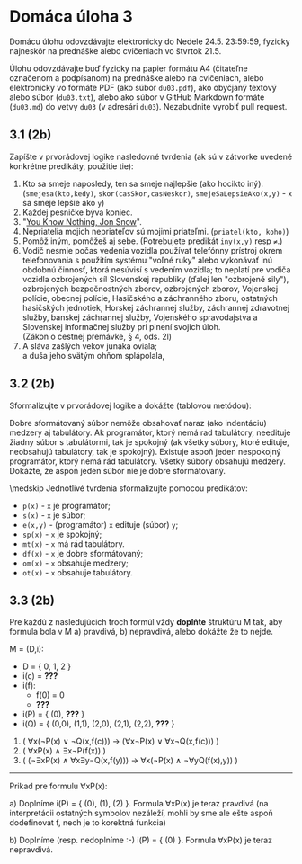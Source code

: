 Domáca úloha 3
==============

Domácu úlohu odovzdávajte elektronicky do Nedele 24.5. 23:59:59, fyzicky
najneskôr na prednáške alebo cvičeniach vo štvrtok 21.5.

Úlohu odovzdávajte buď fyzicky na papier formátu A4 (čitateľne označenom a
podpísanom) na prednáške alebo na cvičeniach, alebo elektronicky vo formáte PDF
(ako súbor `du03.pdf`), ako obyčjaný textový alebo súbor (`du03.txt`), alebo
ako súbor v GitHub Markdown formáte (`du03.md`) do vetvy `du03` (v adresári
`du03`). Nezabudnite vyrobiť pull request.

## 3.1 (2b)

Zapíšte v prvorádovej logike nasledovné tvrdenia (ak sú v zátvorke uvedené konkrétne
predikáty, použitie tie):


1.  Kto sa smeje naposledy, ten sa smeje najlepšie (ako hocikto iný).
    (`smejesa(kto,kedy)`, `skor(casSkor,casNeskor)`,
     `smejeSaLepsieAko(x,y)` - `x` sa smeje lepšie ako `y`)
1.  Každej pesničke býva koniec.
1. "[You Know Nothing, Jon Snow](http://knowyourmeme.com/memes/you-know-nothing-jon-snow)".
1.  Nepriatelia mojich nepriateľov sú mojimi priateľmi.
    (`priatel(kto, koho)`)
1.  Pomôž iným, pomôžeš aj sebe. (Potrebujete predikát `iny(x,y)` resp `≠`.)
1.  Vodič nesmie počas vedenia vozidla používať telefónny prístroj okrem
    telefonovania s použitím systému "voľné ruky" alebo vykonávať inú obdobnú
    činnosť, ktorá nesúvisí s vedením vozidla; to neplatí pre vodiča vozidla
    ozbrojených síl Slovenskej republiky (ďalej len "ozbrojené sily"),
    ozbrojených bezpečnostných zborov, ozbrojených zborov, Vojenskej polície,
    obecnej polície, Hasičského a záchranného zboru, ostatných hasičských
    jednotiek, Horskej záchrannej služby, záchrannej zdravotnej služby, banskej
    záchrannej služby, Vojenského spravodajstva a Slovenskej informačnej služby
    pri plnení svojich úloh.  
    (Zákon o cestnej premávke, § 4, ods. 2l)
1.  A sláva zašlých vekov junáka oviala;  
    a duša jeho svätým ohňom splápolala,

## 3.2 (2b)
Sformalizujte v prvorádovej logike a dokážte (tablovou metódou):

Dobre sformátovaný súbor nemôže obsahovať naraz (ako indentáciu) medzery
aj tabulátory.
Ak programátor, ktorý nemá rad tabulátory, needituje žiadny súbor s
tabulátormi, tak je spokojný (ak všetky súbory, ktoré edituje, neobsahujú
tabulátory, tak je spokojný).
Existuje aspoň jeden nespokojný programátor, ktorý nemá rád
tabulátory.
Všetky súbory obsahujú medzery.
Dokážte, že aspoň jeden súbor nie je dobre sformátovaný.

\medskip
Jednotlivé tvrdenia sformalizujte pomocou predikátov:
- `p(x)` - `x` je programátor;
- `s(x)` - `x` je súbor;
- `e(x,y)` - (programátor) `x` edituje (súbor) `y`;
- `sp(x)` - `x` je spokojný;
- `mt(x)` - `x` má rád tabulátory.
- `df(x)` - `x` je dobre sformátovaný;
- `om(x)` - `x` obsahuje medzery;
- `ot(x)` - `x` obsahuje tabulátory.


## 3.3 (2b)

Pre každú z nasledujúcich troch formúl vždy **doplňte** štruktúru M tak, aby formula
bola v M a) pravdivá, b) nepravdivá, alebo dokážte že to nejde.

M = (D,i):
- D = { 0, 1, 2 }
- i(c) = **???**
- i(f):
    - f(0) = 0
    - **???**
- i(P) = { (0), **???** }
- i(Q) = { (0,0), (1,1), (2,0), (2,1), (2,2), **???** }

1. ( ∀x(¬P(x) ∨ ¬Q(x,f(c))) → (∀x¬P(x) ∨ ∀x¬Q(x,f(c))) )
1. ( ∀xP(x) ∧ ∃x¬P(f(x)) )
1. ( (¬∃xP(x) ∧ ∀x∃y¬Q(x,f(y))) → ∀x(¬P(x) ∧ ¬∀yQ(f(x),y)) )

- - -
Prikad pre formulu ∀xP(x):

a) Doplníme  i(P) = { (0), (1), (2) }. Formula ∀xP(x) je teraz pravdivá (na
interpretácii ostatných symbolov nezáleží, mohli by sme ale ešte aspoň
dodefinovat f, nech je to korektná funkcia)

b) Doplníme (resp. nedoplníme :-)  i(P) = { (0) }. Formula ∀xP(x) je teraz nepravdivá.
